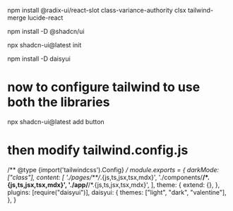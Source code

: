 npm install @radix-ui/react-slot class-variance-authority clsx tailwind-merge lucide-react

npm install -D @shadcn/ui

npx shadcn-ui@latest init

npm install -D daisyui


# now to configure tailwind to use both the libraries

npx shadcn-ui@latest add button

# then modify tailwind.config.js

/** @type {import('tailwindcss').Config} */
module.exports = {
  darkMode: ["class"],
  content: [
    './pages/**/*.{js,ts,jsx,tsx,mdx}',
    './components/**/*.{js,ts,jsx,tsx,mdx}',
    './app/**/*.{js,ts,jsx,tsx,mdx}',
  ],
  theme: {
    extend: {},
  },
  plugins: [require("daisyui")],
  daisyui: {
    themes: ["light", "dark", "valentine"],
  },
}

